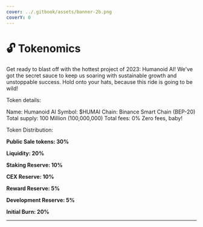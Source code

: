 ```yaml
---
cover: ../.gitbook/assets/banner-2b.png
coverY: 0
---
```


# 🔓 Tokenomics

Get ready to blast off with the hottest project of 2023: Humanoid AI! We've got the secret sauce to keep us soaring with sustainable growth and unstoppable success. Hold onto your hats, because this ride is going to be wild!

Token details:

Name: Humanoid AI Symbol: $HUMAI Chain: Binance Smart Chain (BEP-20) Total supply: 100 Million (100,000,000) Total fees: 0% Zero fees, baby!

Token Distribution:

**Public Sale tokens: 30%**

**Liquidity: 20%**

**Staking Reserve: 10%**

**CEX Reserve: 10%**

**Reward Reserve: 5%**

**Development Reserve: 5%**

**Initial Burn: 20%**

****
